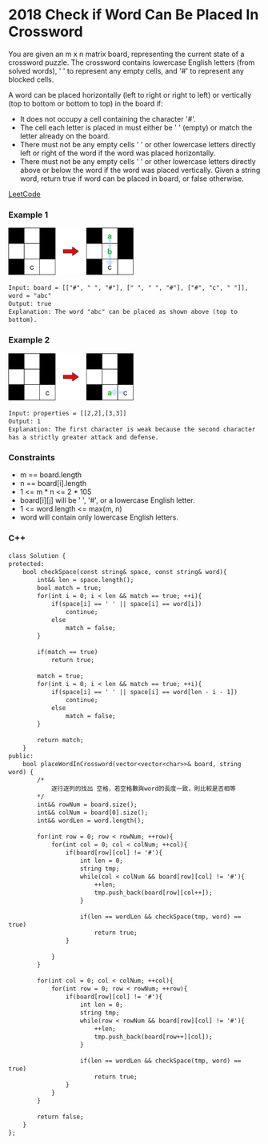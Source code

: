 # 2018 Check if Word Can Be Placed In Crossword

You are given an m x n matrix board, representing the current state of a crossword puzzle. The crossword contains lowercase English letters (from solved words), ' ' to represent any empty cells, and '#' to represent any blocked cells.

A word can be placed horizontally (left to right or right to left) or vertically (top to bottom or bottom to top) in the board if:

* It does not occupy a cell containing the character '#'.
* The cell each letter is placed in must either be ' ' (empty) or match the letter already on the board.
* There must not be any empty cells ' ' or other lowercase letters directly left or right of the word if the word was placed horizontally.
* There must not be any empty cells ' ' or other lowercase letters directly above or below the word if the word was placed vertically.
Given a string word, return true if word can be placed in board, or false otherwise.

[LeetCode](https://leetcode.cn/problems/the-number-of-weak-characters-in-the-game/)

### Example 1

<img src="img/2018_1.png" width = "250"/>

```
Input: board = [["#", " ", "#"], [" ", " ", "#"], ["#", "c", " "]], word = "abc"
Output: true
Explanation: The word "abc" can be placed as shown above (top to bottom).
```

### Example 2

<img src="img/2018_2.png" width = "250"/>

```
Input: properties = [[2,2],[3,3]]
Output: 1
Explanation: The first character is weak because the second character has a strictly greater attack and defense.
```

 

### Constraints

* m == board.length
* n == board[i].length
* 1 <= m * n <= 2 * 105
* board[i][j] will be ' ', '#', or a lowercase English letter.
* 1 <= word.length <= max(m, n)
* word will contain only lowercase English letters.


### C++ 

```
class Solution {
protected:
    bool checkSpace(const string& space, const string& word){
        int&& len = space.length();
        bool match = true;
        for(int i = 0; i < len && match == true; ++i){
            if(space[i] == ' ' || space[i] == word[i])
                continue;
            else
                match = false;
        }

        if(match == true)
            return true;
        
        match = true;
        for(int i = 0; i < len && match == true; ++i){
            if(space[i] == ' ' || space[i] == word[len - i - 1])
                continue;
            else
                match = false;
        }

        return match;
    }
public:
    bool placeWordInCrossword(vector<vector<char>>& board, string word) {
        /*
            逐行逐列的找出 空格，若空格數與word的長度一致，則比較是否相等
        */
        int&& rowNum = board.size();
        int&& colNum = board[0].size();
        int&& wordLen = word.length();

        for(int row = 0; row < rowNum; ++row){
            for(int col = 0; col < colNum; ++col){
                if(board[row][col] != '#'){
                    int len = 0;
                    string tmp;
                    while(col < colNum && board[row][col] != '#'){
                        ++len;
                        tmp.push_back(board[row][col++]);
                    }

                    if(len == wordLen && checkSpace(tmp, word) == true)
                        return true;                    
                }

            }
        }

        for(int col = 0; col < colNum; ++col){
            for(int row = 0; row < rowNum; ++row){
                if(board[row][col] != '#'){
                    int len = 0;
                    string tmp;
                    while(row < rowNum && board[row][col] != '#'){
                        ++len;
                        tmp.push_back(board[row++][col]);
                    }

                    if(len == wordLen && checkSpace(tmp, word) == true)
                        return true; 
                }
            }
        }

        return false;
    }
};
```